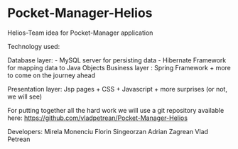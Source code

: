 # Pocket-Manager-Helios
Helios-Team idea for Pocket-Manager application


Technology used:

Database layer:  -  MySQL server for persisting data
                 -  Hibernate Framework for mapping data to Java Objects
Business layer : Spring Framework + more to come on the journey ahead

Presentation layer: Jsp pages + CSS + Javascript + more surprises (or not, we will see)

For putting together all the hard work we will use a git repository available here:
https://github.com/vladpetrean/Pocket-Manager-Helios 


Developers: Mirela Monenciu 
            Florin Singeorzan
            Adrian Zagrean
            Vlad Petrean
            
            